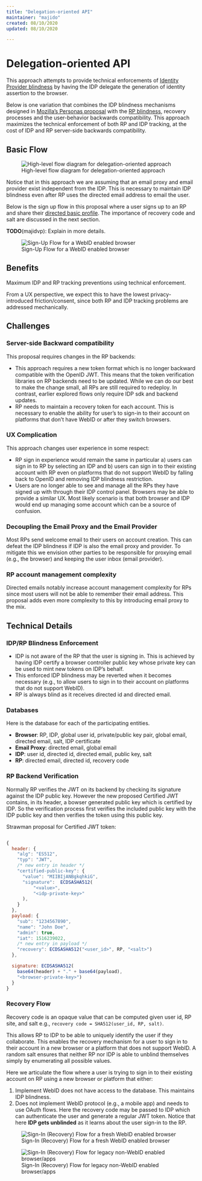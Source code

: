```yaml
---
title: "Delegation-oriented API"
maintainer: "majido"
created: 08/10/2020
updated: 08/10/2020

---
```



# Delegation-oriented API

This approach attempts to provide technical enforcements of [Identity Provider
blindness](glossary.md#identity-provider-blindness) by having the IDP delegate
the generation of identity assertion to the browser.

Below is one variation that combines the IDP blindness mechanisms designed in
[Mozilla’s Personas proposal](https://en.wikipedia.org/wiki/Mozilla_Persona)
with the [RP blindness](glossary.md#relying-party-blindness), recovery processes
and the user-behavior backwards compatibility. This approach maximizes the
technical enforcement of both RP and IDP tracking, at the cost of IDP and RP
server-side backwards compatibility.

## Basic Flow

<figure>
  <img src="./static/delegation-api-flow.svg" alt="High-level flow diagram for delegation-oriented approach" />
  <figcaption>High-level flow diagram for delegation-oriented approach</figcaption>
</figure>


Notice that in this approach we are assuming that an email proxy and email
provider exist independent from the IDP. This is necessary to maintain IDP
blindness even after RP uses the directed email address to email the user.

Below is the sign up flow in this proposal where a user signs up to an RP and
share their [directed basic profile](glossary.md#directed-basic-profile). The
importance of recovery code and salt are discussed in the next section.

**TODO**(majidvp): Explain in more details.

<figure>
  <img src="./static/delegation-api-signup-flow.svg" alt="Sign-Up Flow for a WebID enabled browser" />
  <figcaption>Sign-Up Flow for a WebID enabled browser</figcaption>
</figure>


## Benefits

Maximum IDP and RP tracking preventions using technical enforcement.

From a UX perspective, we expect this to have the lowest privacy-introduced
friction/consent, since both RP and IDP tracking problems are addressed
mechanically.


## Challenges

### Server-side Backward compatibility

This proposal requires changes in the RP backends:

- This approach requires a new token format which is no longer backward
  compatible with the OpenID JWT. This means that the token verification
  libraries on RP backends need to be updated. While we can do our best to make
  the change small, all RPs are  still required to redeploy. In contrast,
  earlier explored flows only require IDP sdk and backend updates.
- RP needs to maintain a recovery token for each account. This is necessary to
  enable the ability for user’s to sign-in to their account on platforms that
  don’t have WebID or after they switch browsers.

### UX Complication
This approach changes user experience in some respect:

- RP sign in experience would remain the same in particular a) users can sign in
  to RP by selecting an IDP and b) users can sign in to their existing account
  with RP even on platforms that do not support WebID by falling back to OpenID
  and removing IDP blindness restriction.
- Users are no longer able to see and manage all the RPs they have signed up
  with through their IDP control panel. Browsers may be able to provide a
  similar UX. Most likely scenario is that both browser and IDP would end up
  managing some account which can be a source of confusion.

### Decoupling the Email Proxy and the Email Provider

Most RPs send welcome email to their users on account creation. This can defeat
the IDP blindness if IDP is also the email proxy and provider. To mitigate this
we envision other parties to be responsible for proxying email (e.g., the
browser) and keeping the user inbox (email provider). 

### RP account management complexity

Directed emails notably increase account management complexity for RPs since
most users will not be able to remember their email address. This proposal adds
even more complexity to this by introducing email proxy to the mix.

## Technical Details


### IDP/RP Blindness Enforcement

- IDP is not aware of the RP that the user is signing in. This is achieved by
  having IDP certify a browser controller public key whose private key can be
  used to mint new tokens on IDP’s behalf.
- This enforced IDP blindness may be reverted when it becomes necessary (e.g.,
  to allow users to sign in to their account on platforms that do not support
  WebID).
- RP is always blind as it receives directed id and directed email.

### Databases

Here is the database for each of the participating entities.

* **Browser**: RP, IDP, global user id, private/public key pair, global email, directed email, salt, IDP certificate
* **Email Proxy**: directed email, global email
* **IDP**: user id, directed id, directed email, public key, salt
* **RP**: directed email, directed id, recovery code


### RP Backend Verification

Normally RP verifies the JWT on its backend by checking its signature against
the IDP public key. However the new proposed Certified JWT contains, in its
header, a bowser generated public key which is certified by IDP. So the
verification process first verifies the included public key with the IDP public
key and then verifies the token using this public key.


Strawman proposal for Certified JWT token:

```js

{
  header: {
    "alg": "ES512",
    "typ": "JWT",
    /* new entry in header */
    "certified-public-key": {
      "value": "MIIBIjANBgkqhkiG",
      "signature":  ECDSASHA512(
          "<value>",
          "<idp-private-key>"
      ),
    }
  },
  payload: {
    "sub": "1234567890",
    "name": "John Doe",
    "admin": true,
    "iat": 1516239022,
    /* new entry in payload */
    "recovery": ECDSASHA512("<user_id>", RP, "<salt>")
  },

  signature: ECDSASHA512(
    base64(header) + "." + base64(payload),
    "<browser-private-key>")
  }
}
```

### Recovery Flow

Recovery code is an opaque value that can be computed given user id, RP site,
and salt e.g., `recovery code = SHA512(user_id, RP, salt)`.

This allows RP to IDP to be able to uniquely identify the user if they
collaborate. This enables the recovery mechanism for a user to sign in to their
account in a new browser or a platform that does not support WebID. A random
salt ensures that neither RP nor IDP is able to unblind themselves simply by
enumerating all possible values.

Here we articulate the flow where a user is trying to sign in to their existing
account on RP using a new browser or platform that either: 

 1. Implement WebID does not have access to the database. This maintains IDP
    blindness. 
 2. Does not implement WebID protocol (e.g., a mobile app) and needs to use
    OAuth flows. Here the recovery code may be passed to IDP which can
    authenticate the user and generate a regular JWT token. Notice that here 
    **IDP gets unblinded** as it learns about the user sign-in to the RP.  


<figure>
  <img src="./static/delegation-api-recovery-signin-flow.svg" alt="Sign-In (Recovery) Flow for a fresh WebID enabled browser" />
  <figcaption>Sign-In (Recovery) Flow for a fresh WebID enabled browser</figcaption>
</figure>



<figure>
  <img src="./static/delegation-api-recovery-legacy-flow.svg" alt="Sign-In (Recovery) Flow for legacy non-WebID enabled browser/apps" />
  <figcaption>Sign-In (Recovery) Flow for legacy non-WebID enabled browser/apps</figcaption>
</figure>
